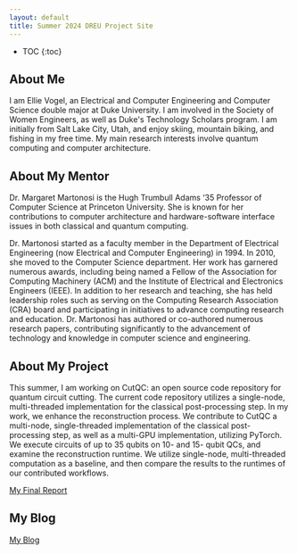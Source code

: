 ```yaml
---
layout: default
title: Summer 2024 DREU Project Site
---
```


* TOC
{:toc}

## About Me

I am Ellie Vogel, an Electrical and Computer Engineering and Computer Science double major at Duke University. I am involved in the Society of Women Engineers, as well as Duke's Technology Scholars program. I am initially from Salt Lake City, Utah, and enjoy skiing, mountain biking, and fishing in my free time. My main research interests involve quantum computing and computer architecture.

## About My Mentor

Dr. Margaret Martonosi is the Hugh Trumbull Adams ‘35 Professor of Computer Science at Princeton University. She is known for her contributions to computer architecture and hardware-software interface issues in both classical and quantum computing. 

Dr. Martonosi started as a faculty member in the Department of Electrical Engineering (now Electrical and Computer Engineering) in 1994. In 2010, she moved to the Computer Science department. Her work has garnered numerous awards, including being named a Fellow of the Association for Computing Machinery (ACM) and the Institute of Electrical and Electronics Engineers (IEEE). In addition to her research and teaching, she has held leadership roles such as serving on the Computing Research Association (CRA) board and participating in initiatives to advance computing research and education. Dr. Martonosi has authored or co-authored numerous research papers, contributing significantly to the advancement of technology and knowledge in computer science and engineering.

## About My Project

This summer, I am working on CutQC: an open source code repository for quantum circuit cutting. The current code repository utilizes a single-node, multi-threaded implementation for the classical post-processing step. In my work, we enhance the reconstruction process. We contribute to CutQC a multi-node, single-threaded implementation of the classical post-processing step, as well as a multi-GPU implementation, utilizing PyTorch. We execute circuits of up to 35 qubits on 10- and 15- qubit QCs, and examine the reconstruction runtime. We utilize single-node, multi-threaded computation as a baseline, and then compare the results to the runtimes of our contributed workflows.

[My Final Report](Final_Project)

## My Blog

[My Blog](blog.html)
